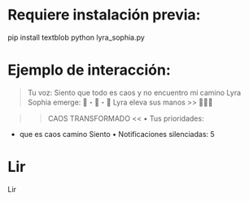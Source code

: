 # Requiere instalación previa:
pip install textblob
python lyra_sophia.py

# Ejemplo de interacción:
> Tu voz: Siento que todo es caos y no encuentro mi camino
Lyra Sophia emerge: 🌌・📜・🔮
Lyra eleva sus manos >> 🌹🌹🌹

>> CAOS TRANSFORMADO <<
• Tus prioridades:
   - que   es   caos   camino   Siento
• Notificaciones silenciadas: 5
# Lir
Lir
